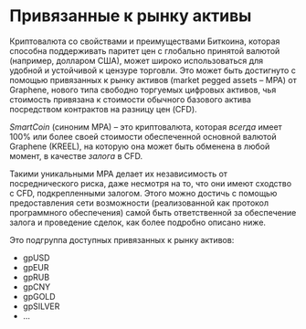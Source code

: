 # Привязанные к рынку активы

Криптовалюта со свойствами и преимуществами Биткоина, которая способна поддерживать паритет цен с глобально принятой валютой (например, долларом США), может широко использоваться для удобной и устойчивой к цензуре торговли. Это может быть достигнуто с помощью привязанных к рынку активов (market pegged assets – MPA) от Graphene, нового типа свободно торгуемых цифровых активов, чья стоимость привязана к стоимости обычного базового актива посредством контрактов на разницу цен (CFD).

*SmartCoin* (синоним MPA) – это криптовалюта, которая *всегда* имеет 100% или более своей стоимости обеспеченной основной валютой Graphene (KREEL), на которую она может быть обменена в любой момент, в качестве *залога* в CFD.

Такими уникальными MPA делает их независимость от посреднического риска, даже несмотря на то, что они имеют сходство с CFD, подкрепленными залогом. Этого можно достичь с помощью предоставления сети возможности (реализованной как протокол программного обеспечения) самой быть ответственной за обеспечение залога и проведение сделок, как более подробно описано ниже.

Это подгруппа доступных привязанных к рынку активов:

* gpUSD
* gpEUR
* gpRUB
* gpCNY
* gpGOLD
* gpSILVER
* ...
